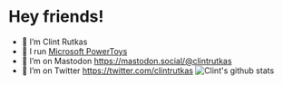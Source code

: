 # Hey friends!

- 🔭 I’m Clint Rutkas
- 🌱 I run [Microsoft PowerToys](https://github.com/microsoft/powerToys)
- 🤔 I’m on Mastodon <a rel="me" href="https://mastodon.social/@clintrutkas">https://mastodon.social/@clintrutkas</a>
- 🤔 I’m on Twitter https://twitter.com/clintrutkas
![Clint's github stats](https://github-readme-stats.vercel.app/api?username=crutkas&show_icons=true)
